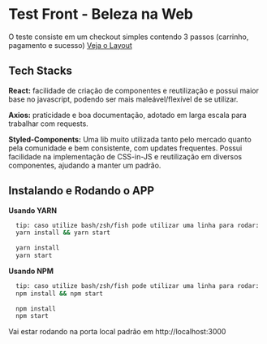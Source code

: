 # Test Front - Beleza na Web

O teste consiste em um checkout simples contendo 3 passos (carrinho, pagamento e sucesso) [Veja o Layout](https://projects.invisionapp.com/prototype/font-test-cji0j0khf005c1t0132358e8k)

## Tech Stacks

**React:** facilidade de criação de componentes e reutilização e possui maior base no javascript, podendo ser mais maleável/flexível de se utilizar.

**Axios:** praticidade e boa documentação, adotado em larga escala para trabalhar com requests.

**Styled-Components:** Uma lib muito utilizada tanto pelo mercado quanto pela comunidade e bem consistente, com updates frequentes. Possui facilidade na implementação de CSS-in-JS e reutilização em diversos componentes, ajudando a manter um padrão.

## Instalando e Rodando o APP

**Usando YARN**

```bash
  tip: caso utilize bash/zsh/fish pode utilizar uma linha para rodar: 
  yarn install && yarn start
  
  yarn install
  yarn start
```

**Usando NPM**

```bash
  tip: caso utilize bash/zsh/fish pode utilizar uma linha para rodar: 
  npm install && npm start
  
  npm install 
  npm start
```

    
 Vai estar rodando na porta local padrão em http://localhost:3000